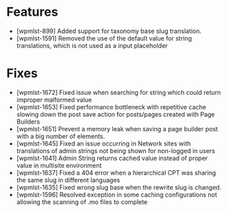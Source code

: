 # Features
* [wpmlst-899] Added support for taxonomy base slug translation.
* [wpmlst-1591] Removed the use of the default value for string translations, which is not used as a input placeholder

# Fixes
* [wpmlst-1672] Fixed issue when searching for string which could return improper malformed value
* [wpmlst-1653] Fixed performance bottleneck with repetitive cache slowing down the post save action for posts/pages created with Page Builders
* [wpmlst-1651] Prevent a memory leak when saving a page builder post with a big number of elements.
* [wpmlst-1645] Fixed an issue occurring in Network sites with translations of admin strings not being shown for non-logged in users
* [wpmlst-1641] Admin String returns cached value instead of proper value in multisite environment
* [wpmlst-1637] Fixed a 404 error when a hierarchical CPT was sharing the same slug in different languages
* [wpmlst-1635] Fixed wrong slug base when the rewrite slug is changed.
* [wpmlst-1596] Resolved exception in some caching configurations not allowing the scanning of .mo files to complete